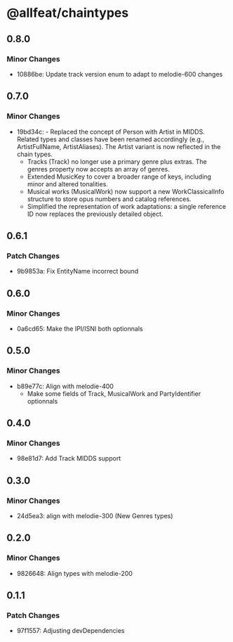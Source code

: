 # @allfeat/chaintypes

## 0.8.0

### Minor Changes

- 10886be: Update track version enum to adapt to melodie-600 changes

## 0.7.0

### Minor Changes

- 19bd34c: - Replaced the concept of Person with Artist in MIDDS. Related types and classes have been renamed accordingly (e.g., ArtistFullName, ArtistAliases). The Artist variant is now reflected in the chain types.
  - Tracks (Track) no longer use a primary genre plus extras. The genres property now accepts an array of genres.
  - Extended MusicKey to cover a broader range of keys, including minor and altered tonalities.
  - Musical works (MusicalWork) now support a new WorkClassicalInfo structure to store opus numbers and catalog references.
  - Simplified the representation of work adaptations: a single reference ID now replaces the previously detailed object.

## 0.6.1

### Patch Changes

- 9b9853a: Fix EntityName incorrect bound

## 0.6.0

### Minor Changes

- 0a6cd65: Make the IPI/ISNI both optionnals

## 0.5.0

### Minor Changes

- b89e77c: Align with melodie-400
  - Make some fields of Track, MusicalWork and PartyIdentifier optionnals

## 0.4.0

### Minor Changes

- 98e81d7: Add Track MIDDS support

## 0.3.0

### Minor Changes

- 24d5ea3: align with melodie-300 (New Genres types)

## 0.2.0

### Minor Changes

- 9826648: Align types with melodie-200

## 0.1.1

### Patch Changes

- 97f1557: Adjusting devDependencies
